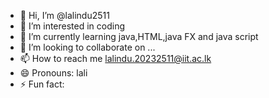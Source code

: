 - 👋 Hi, I’m @lalindu2511
- 👀 I’m interested in coding
- 🌱 I’m currently learning java,HTML,java FX and java script
- 💞️ I’m looking to collaborate on ...
- 📫 How to reach me lalindu.20232511@iit.ac.lk
- 😄 Pronouns: lali
- ⚡ Fun fact: 

<!---
lalindu2511/lalindu2511 is a ✨ special ✨ repository because its `README.md` (this file) appears on your GitHub profile.
You can click the Preview link to take a look at your changes.
--->
